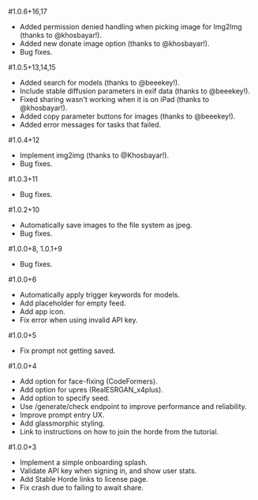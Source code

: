 #1.0.6+16,17
- Added permission denied handling when picking image for Img2Img (thanks to @khosbayar!).
- Added new donate image option (thanks to @khosbayar!).
- Bug fixes.

#1.0.5+13,14,15
- Added search for models (thanks to @beeekey!).
- Include stable diffusion parameters in exif data (thanks to @beeekey!).
- Fixed sharing wasn't working when it is on iPad (thanks to @khosbayar!).
- Added copy parameter buttons for images (thanks to @beeekey!).
- Added error messages for tasks that failed.

#1.0.4+12
- Implement img2img (thanks to @Khosbayar!).
- Bug fixes.

#1.0.3+11
- Bug fixes.

#1.0.2+10
- Automatically save images to the file system as jpeg.
- Bug fixes.

#1.0.0+8, 1.0.1+9
- Bug fixes.

#1.0.0+6
- Automatically apply trigger keywords for models.
- Add placeholder for empty feed.
- Add app icon.
- Fix error when using invalid API key.

#1.0.0+5
- Fix prompt not getting saved.

#1.0.0+4
- Add option for face-fixing (CodeFormers).
- Add option for upres (RealESRGAN_x4plus).
- Add option to specify seed.
- Use /generate/check endpoint to improve performance and reliability.
- Improve prompt entry UX.
- Add glassmorphic styling.
- Link to instructions on how to join the horde from the tutorial.

#1.0.0+3
- Implement a simple onboarding splash.
- Validate API key when signing in, and show user stats. 
- Add Stable Horde links to license page.
- Fix crash due to failing to await share.